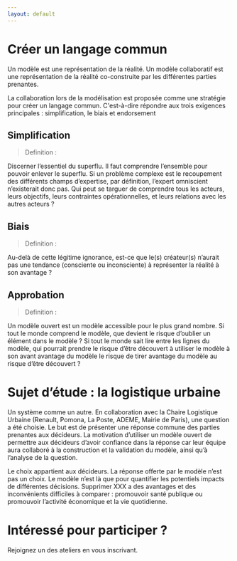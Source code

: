 ```yaml
---
layout: default
---
```


# Créer un langage commun

Un modèle est une représentation de la réalité.
Un modèle collaboratif est une représentation de la réalité co-construite par les différentes parties prenantes.

La collaboration lors de la modélisation est proposée comme une stratégie pour créer un langage commun. C'est-à-dire répondre aux trois exigences principales : simplification, le biais et endorsement

## Simplification
> Definition : 

Discerner l’essentiel du superflu. Il faut comprendre l’ensemble pour pouvoir enlever le superflu.
Si un problème complexe est le recoupement des différents champs d’expertise, par définition, l’expert omniscient n’existerait donc pas. Qui peut se targuer de comprendre tous les acteurs, leurs objectifs, leurs contraintes opérationnelles, et leurs relations avec les autres acteurs ?

## Biais
> Definition :

Au-delà de cette légitime ignorance, est-ce que le(s) créateur(s) n’aurait pas une tendance (consciente ou inconsciente) à représenter la réalité à son avantage ?

## Approbation
> Definition :

Un modèle ouvert est un modèle accessible pour le plus grand nombre. Si tout le monde comprend le modèle, que devient le risque d’oublier un élément dans le modèle ? Si tout le monde sait lire entre les lignes du modèle, qui pourrait prendre le risque d’être découvert à utiliser le modèle à son avant avantage du modèle le risque de tirer avantage du modèle au risque d’être découvert ?

# Sujet d’étude : la logistique urbaine

Un système comme un autre. En collaboration avec la Chaire Logistique Urbaine (Renault, Pomona, La Poste, ADEME, Mairie de Paris), une question a été choisie. Le but est de présenter une réponse commune des parties prenantes aux décideurs. La motivation d’utiliser un modèle ouvert de permettre aux décideurs d’avoir confiance dans la réponse car leur équipe aura collaboré à la construction et la validation du modèle, ainsi qu’à l’analyse de la question.

Le choix appartient aux décideurs. La réponse offerte par le modèle n’est pas un choix. Le modèle n’est là que pour quantifier les potentiels impacts de différentes décisions. Supprimer XXX a des avantages et des inconvénients difficiles à comparer : promouvoir santé publique ou promouvoir l’activité économique et la vie quotidienne.

# Intéressé pour participer ?
Rejoignez un des ateliers en vous inscrivant.

